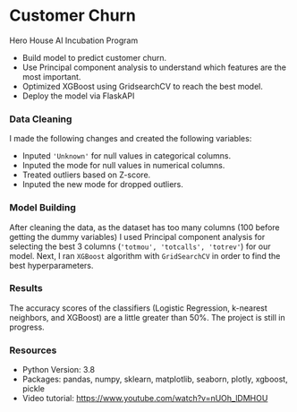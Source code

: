 # Customer Churn
Hero House AI Incubation Program 

- Build model to predict customer churn.
- Use Principal component analysis to understand which features are the most important.
- Optimized XGBoost using GridsearchCV to reach the best model.
- Deploy the model via FlaskAPI

### Data Cleaning

I made the following changes and created the following variables:
- Inputed `'Unknown'` for null values in categorical columns.
- Inputed the mode for null values in numerical columns.
- Treated outliers based on Z-score.
- Inputed the new mode for dropped outliers.

### Model Building

After cleaning the data, as the dataset has too many columns (100 before getting the dummy variables) I used Principal component analysis for selecting the best 3 columns (`'totmou', 'totcalls', 'totrev'`) for our model.
Next, I ran `XGBoost` algorithm with `GridSearchCV` in order to find the best hyperparameters.

### Results

The accuracy scores of the classifiers (Logistic Regression, k-nearest neighbors, and XGBoost) are a little greater than 50%. The project is still in progress.

### Resources

- Python Version: 3.8
- Packages: pandas, numpy, sklearn, matplotlib, seaborn, plotly, xgboost, pickle
- Video tutorial: https://www.youtube.com/watch?v=nUOh_lDMHOU
